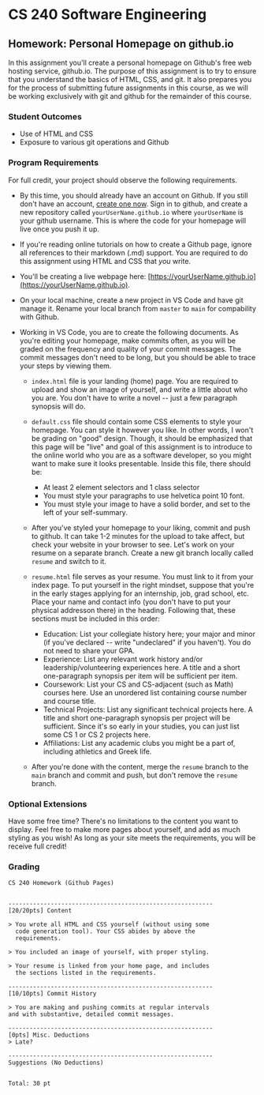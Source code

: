 # CS 240 Software Engineering

## Homework: Personal Homepage on github.io

In this assignment you'll create a personal homepage on Github's free web hosting service, github.io. The purpose of this assignment is to try to ensure that you understand the basics of HTML, CSS, and git. It also prepares you for the process of submitting future assignments in this course, as we will be working exclusively with git and github for the remainder of this course.

### Student Outcomes

- Use of HTML and CSS
- Exposure to various git operations and Github

### Program Requirements

For full credit, your project should observe the following requirements.

- By this time, you should already have an account on Github. If you still don't have an account, [create one now](https://github.com/). Sign in to github, and create a new repository called `yourUserName.github.io` where `yourUserName` is your github username. This is where the code for your homepage will live once you push it up.

- If you're reading online tutorials on how to create a Github page, ignore all references to their markdown (.md) support. You are required to do this assignment using HTML and CSS that _you_ write.

- You'll be creating a live webpage here: [https://yourUserName.github.io](https://yourUserName.github.io).

- On your local machine, create a new project in VS Code and have git manage it. Rename your local branch from `master` to `main` for compability with Github.

- Working in VS Code, you are to create the following documents. As you're editing your homepage, make commits often, as you will be graded on the frequency and quality of your commit messages. The commit messages don't need to be long, but you should be able to trace your steps by viewing them.

  - `index.html` file is your landing (home) page. You are required to upload and show an image of yourself, and write a little about who you are. You don't have to write a novel -- just a few paragraph synopsis will do.

  - `default.css` file should contain some CSS elements to style your homepage. You can style it however you like. In other words, I won't be grading on "good" design. Though, it should be emphasized that this page will be "live" and goal of this assignment is to introduce to the online world who you are as a software developer, so you might want to make sure it looks presentable. Inside this file, there should be:

    - At least 2 element selectors and 1 class selector
    - You must style your paragraphs to use helvetica point 10 font.
    - You must style your image to have a solid border, and set to the left of your self-summary.

  - After you've styled your homepage to your liking, commit and push to github. It can take 1-2 minutes for the upload to take affect, but check your website in your browser to see. Let's work on your resume on a separate branch. Create a new git branch locally called `resume` and switch to it.

  - `resume.html` file serves as your resume. You must link to it from your index page. To put yourself in the right mindset, suppose that you're in the early stages applying for an internship, job, grad school, etc. Place your name and contact info (you don't have to put your physical addresson there) in the heading. Following that, these sections must be included in this order:

    - Education: List your collegiate history here; your major and minor (if you've declared -- write "undeclared" if you haven't). You do not need to share your GPA.
    - Experience: List any relevant work history and/or leadership/volunteering experiences here. A title and a short one-paragraph synopsis per item will be sufficient per item.
    - Coursework: List your CS and CS-adjacent (such as Math) courses here. Use an unordered list containing course number and course title.
    - Technical Projects: List any significant technical projects here. A title and short one-paragraph synopsis per project will be sufficient. Since it's so early in your studies, you can just list some CS 1 or CS 2 projects here.
    - Affiliations: List any academic clubs you might be a part of, including athletics and Greek life.

  - After you're done with the content, merge the `resume` branch to the `main` branch and commit and push, but don't remove the `resume` branch.

### Optional Extensions

Have some free time? There's no limitations to the content you want to display. Feel free to make more pages about yourself, and add as much styling as you wish! As long as your site meets the requirements, you will be receive full credit!

### Grading

```
CS 240 Homework (Github Pages)


----------------------------------------------------------
[20/20pts] Content

> You wrote all HTML and CSS yourself (without using some
  code generation tool). Your CSS abides by above the
  requirements.

> You included an image of yourself, with proper styling.

> Your resume is linked from your home page, and includes
  the sections listed in the requirements.

----------------------------------------------------------
[10/10pts] Commit History

> You are making and pushing commits at regular intervals
and with substantive, detailed commit messages.

----------------------------------------------------------
[0pts] Misc. Deductions
> Late?

----------------------------------------------------------
Suggestions (No Deductions)


Total: 30 pt
```

